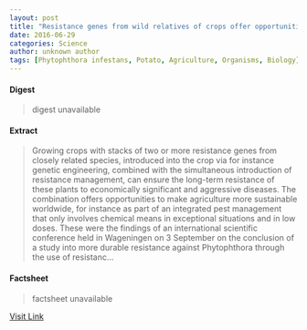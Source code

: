 ```yaml
---
layout: post
title: "Resistance genes from wild relatives of crops offer opportunities for more sustainable agriculture worldwide"
date: 2016-06-29
categories: Science
author: unknown author
tags: [Phytophthora infestans, Potato, Agriculture, Organisms, Biology]
---
```



#### Digest
>digest unavailable

#### Extract
>Growing crops with stacks of two or more resistance genes from closely related species, introduced into the crop via for instance genetic engineering, combined with the simultaneous introduction of resistance management, can ensure the long-term resistance of these plants to economically significant and aggressive diseases. The combination offers opportunities to make agriculture more sustainable worldwide, for instance as part of an integrated pest management that only involves chemical means in exceptional situations and in low doses. These were the findings of an international scientific conference held in Wageningen on 3 September on the conclusion of a study into more durable resistance against Phytophthora through the use of resistanc...

#### Factsheet
>factsheet unavailable

[Visit Link](http://phys.org/news/2015-09-resistance-genes-wild-relatives-crops.html)


